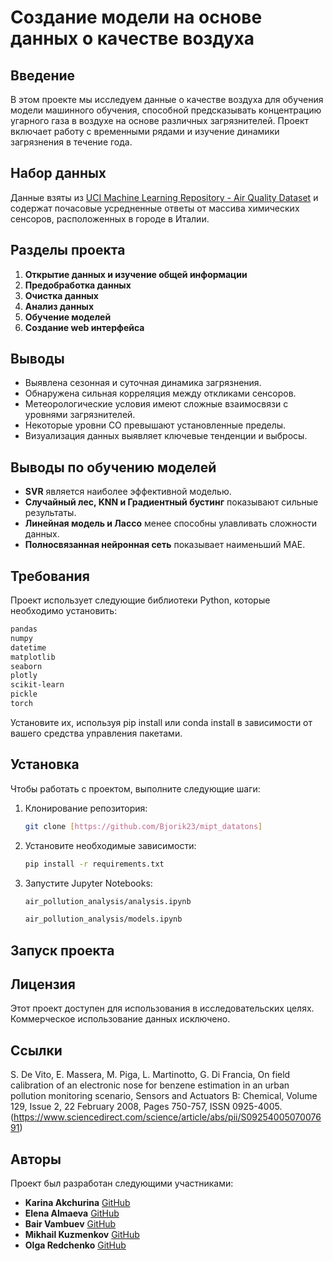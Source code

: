 # Создание модели на основе данных о качестве воздуха

## Введение
В этом проекте мы исследуем данные о качестве воздуха для обучения модели машинного обучения, способной предсказывать концентрацию угарного газа в воздухе на основе различных загрязнителей. Проект включает работу с временными рядами и изучение динамики загрязнения в течение года.

## Набор данных
Данные взяты из [UCI Machine Learning Repository - Air Quality Dataset](https://archive.ics.uci.edu/ml/datasets/Air+Quality) и содержат почасовые усредненные ответы от массива химических сенсоров, расположенных в городе в Италии.

## Разделы проекта
1. **Открытие данных и изучение общей информации**
2. **Предобработка данных**
3. **Очистка данных**
4. **Анализ данных**
5. **Обучение моделей**
6. **Создание web интерфейса**

## Выводы

- Выявлена сезонная и суточная динамика загрязнения.
- Обнаружена сильная корреляция между откликами сенсоров.
- Метеорологические условия имеют сложные взаимосвязи с уровнями загрязнителей.
- Некоторые уровни CO превышают установленные пределы.
- Визуализация данных выявляет ключевые тенденции и выбросы.

## Выводы по обучению моделей

- **SVR** является наиболее эффективной моделью.
- **Случайный лес, KNN и Градиентный бустинг** показывают сильные результаты.
- **Линейная модель и Лассо** менее способны улавливать сложности данных.
- **Полносвязанная нейронная сеть** показывает наименьший MAE.

## Требования

Проект использует следующие библиотеки Python, которые необходимо установить:

```bash
pandas
numpy
datetime
matplotlib
seaborn
plotly
scikit-learn
pickle
torch
```

Установите их, используя pip install или conda install в зависимости от вашего средства управления пакетами.

## Установка

Чтобы работать с проектом, выполните следующие шаги:

1. Клонирование репозитория:
   ```bash
   git clone [https://github.com/Bjorik23/mipt_datatons]
   ```
2. Установите необходимые зависимости:
   ```bash
   pip install -r requirements.txt
   ```
3. Запустите Jupyter Notebooks:
    ```bash
   air_pollution_analysis/analysis.ipynb
   ```
   ```bash
   air_pollution_analysis/models.ipynb
   ```

## Запуск проекта



## Лицензия

Этот проект доступен для использования в исследовательских целях. Коммерческое использование данных исключено.

## Ссылки

S. De Vito, E. Massera, M. Piga, L. Martinotto, G. Di Francia, On field calibration of an electronic nose for benzene estimation in an urban pollution monitoring scenario, Sensors and Actuators B: Chemical, Volume 129, Issue 2, 22 February 2008, Pages 750-757, ISSN 0925-4005.
(https://www.sciencedirect.com/science/article/abs/pii/S0925400507007691)

## Авторы

Проект был разработан следующими участниками:

- **Karina Akchurina** [GitHub](https://github.com/Karina1605)
- **Elena Almaeva** [GitHub](https://github.com/Cu-hedgehog)
- **Bair Vambuev** [GitHub](https://github.com/Bjorik23)
- **Mikhail Kuzmenkov** [GitHub](https://github.com/MikhailKuzm)
- **Olga Redchenko** [GitHub](https://github.com/OlgaRedchenko)
